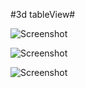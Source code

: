#3d tableView#


![Screenshot](https://github.com/czda1100/3d-tableView/blob/master/1.png)

![Screenshot](https://github.com/czda1100/3d-tableView/blob/master/2.png)

![Screenshot](https://github.com/czda1100/3d-tableView/blob/master/3.png)